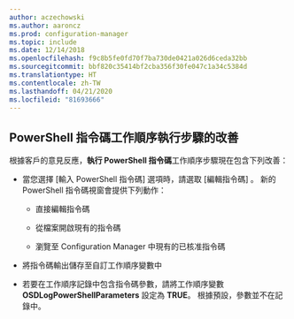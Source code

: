 ```yaml
---
author: aczechowski
ms.author: aaroncz
ms.prod: configuration-manager
ms.topic: include
ms.date: 12/14/2018
ms.openlocfilehash: f9c8b5fe0fd70f7ba730de0421a026d6ceda32bb
ms.sourcegitcommit: bbf820c35414bf2cba356f30fe047c1a34c5384d
ms.translationtype: HT
ms.contentlocale: zh-TW
ms.lasthandoff: 04/21/2020
ms.locfileid: "81693666"
---
```

## <a name="improvements-to-run-powershell-script-task-sequence-step"></a><a name="bkmk_posh"></a> PowerShell 指令碼工作順序執行步驟的改善
<!--3556028 fka 1359389-->
根據客戶的意見反應，**執行 PowerShell 指令碼**工作順序步驟現在包含下列改善：  

- 當您選擇 [輸入 PowerShell 指令碼]  選項時，請選取 [編輯指令碼]  。 新的 PowerShell 指令碼視窗會提供下列動作：  

    - 直接編輯指令碼  

    - 從檔案開啟現有的指令碼  

    - 瀏覽至 Configuration Manager 中現有的已核准指令碼

- 將指令碼輸出儲存至自訂工作順序變數中  

- 若要在工作順序記錄中包含指令碼參數，請將工作順序變數 **OSDLogPowerShellParameters** 設定為 **TRUE**。 根據預設，參數並不在記錄中。  

